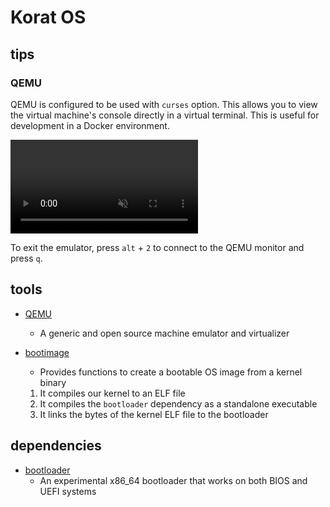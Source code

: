 # Korat OS

## tips

### QEMU

QEMU is configured to be used with `curses` option. This allows you to view the 
virtual machine's console directly in a virtual terminal. This is useful for 
development in a Docker environment.

<div><video controls src="https://github.com/ichigo-dev/korat_os/blob/main/note/assets/qemu_run.mp4" muted="false"></video></div>

To exit the emulator, press `alt` + `2` to connect to the QEMU monitor and press 
`q`.

## tools

- [QEMU](https://www.qemu.org/)
	- A generic and open source machine emulator and virtualizer

- [bootimage](https://docs.rs/bootimage/latest/bootimage/)
	- Provides functions to create a bootable OS image from a kernel binary
	1. It compiles our kernel to an ELF file
	1. It compiles the `bootloader` dependency as a standalone executable
	1. It links the bytes of the kernel ELF file to the bootloader

## dependencies

- [bootloader](https://docs.rs/bootloader/latest/bootloader/)
	- An experimental x86_64 bootloader that works on both BIOS and UEFI systems
